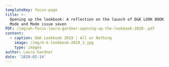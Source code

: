```yaml
---
templateKey: focus-page
title: >-
  Opening up the lookbook: A reflection on the launch of D&K LOOK BOOK 2019 and
  Mode and Mode issue seven
PDF: /img/wh-focus-laura-gardner-opening-up-the-lookbook-2020-.pdf
content:
  - caption: D&K Lookbook 2019 | All or Nothing
    image: /img/d-k-lookbook-2019_1.jpg
    type: images
author: Laura Gardner
date: '2020-02-14'
---
```


